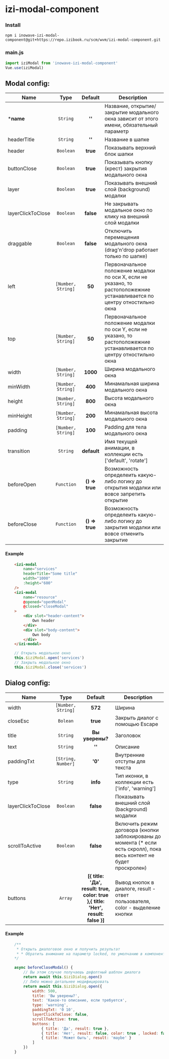 # izi-modal-component

### Install
```
npm i inowave-izi-modal-component@git+https://repo.izibook.ru/scm/wvm/izi-modal-component.git
```
### main.js
```js
import iziModal from 'inowave-izi-modal-component'
Vue.use(iziModal)
```

## Modal config:
| Name 					| Type 							| Default 			| Description 	|
| ---- 					| :--: 							| :-----: 			| ----------- 	|
| ***name** 			| `String` 						| **''** 			| Название, открытие/закрытие модального окна зависит от этого имени, обязательный параметр  |
| headerTitle 			| `String` 						| **''** 			| Название в шапке |
| header 				| `Boolean` 					| **true** 			| Показывать верхний блок шапки |
| buttonClose 			| `Boolean` 					| **true** 			| Показывать кнопку (крест) закрытия модального окна |
| layer	 				| `Boolean` 					| **true** 			| Показывать внешний слой (background) модалки |
| layerClickToClose 	| `Boolean` 					| **false** 		| Не закрывать модальное окно по клику на внешний слой модалки |
| draggable 			| `Boolean`						| **false** 		| Отключить перемещения модального окна (drag'n'drop работает только по шапке) |
| left 					| `[Number, String]` 		| **50** 			| Первоначальное положение модалки по оси X, если не указано, то растоположежние устанавливается по центру отностильно окна  |
| top 					| `[Number, String]` 		| **50** 			| Первоначальное положение модалки по оси Y, если не указано, то растоположежние устанавливается по центру отностильно окна  |
| width 					| `[Number, String]` 		| **1000** 			| Ширина модального окна |
| minWidth 				| `[Number, String]` 		| **400** 			| Минамальная ширина модального окна |
| height 				| `[Number, String]` 		| **800** 			| Высота модального окна |
| minHeight 			| `[Number, String]` 		| **200** 			| Минамальная высота модального окна |
| padding 				| `[Number, String]` 		| **100** 			| Padding для тела модального окна |
| transition 			| `String` 						| **default** 		| Имя текущей анимации, в коллекции есть ['default', 'rotate'] |
| beforeOpen 			| `Function` 					| **() => true** 	| Возможность определеить какую-либо логику до открытия модалки или вовсе запретить открытие |
| beforeClose 			| `Function` 					| **() => true** 	| Возможность определеить какую-либо логику до закрытия модалки или вовсе отменить закрытие |

#### Example
```html
	<izi-modal
		name="services"
		headerTitle="Some title"
		width="1000"
		:height="600"
	/>
	<izi-modal
		name="resource"
		@opened="openModal"
		@closed="closeModal"
	>
		<div slot="header-content">
			Own header
		</div>
		<div slot="body-content">
			Own body
		</div>
	</izi-modal>
```
```javascript
	// Открыть модальное окно
	this.$iziModal.open('services')
	// Закрыть модальное окно
	this.$iziModal.close('services')
```
## Dialog config:
| Name 					| Type 							| Default 			| Description 													|
| ---- 					| :--: 							| :-----: 			| ----------- 													|
| width 					| `[Number, String]` 		| **572** 			| Ширина   														|
| closeEsc 				| `Bolean` 						| **true** 			| Закрыть диалог с помощью Escape   					|
| title 					| `String` 						| **Вы уверены?** | Заголовок  													|
| text 					| `String` 						| **''** 			| Описание 														|
| paddingTxt			| `[String, Number]` 		| **'0'** 			| Внутренние отступы для текста 							|
| type 					| `String` 						| **info** 			| Тип иконки, в коллекции есть ['info', 'warning'] |
| layerClickToClose	| `Boolean` 					| **false** 		| Показывать внешний слой (background) модалки 		|
| scrollToActive		| `Boolean` 					| **false** 		| Включить режим договора (кнопки заблокированы до момента (* если есть скролл), пока весь контент не будет проскролен) |
| buttons 				| `Array` 						| **[{ title: 'Да', result: true, color: true },{ title: 'Нет', result: false }]** 		| Вывод кнопок в диалоге, result - ответ пользователя, color - выделение кнопки |

#### Example
```javascript
	/**
	 * Открыть диалоговое окно и получить результат
	 * * Обратить внимание на параметр locked, по умолчанию в компоненте он установлен как true (блокировать кнопку если scrollToActive = true), но для конкретной кнопки можно отключить этот режим установив locked: false
	*/

	async beforeCloseModal() {
		// Вы этом случае получаешь дефолтный шаблон диалога
		return await this.$iziDialog.open()
		// Либо можно детальнее модифицировать
		return await this.$iziDialog.open({
			width: 500,
			title: 'Вы уверены?',
			text: 'Какое-то описание, если требуется',
			type: 'warning',
			paddingTxt: '0 10',
			layerClickToClose: false,
			scrollToActive: true,
			buttons: [
				{ title: 'Да', result: true },
				{ title: 'Нет', result: false, color: true , locked: false },
				{ title: 'Может быть', result: 'maybe' }
			] 
		})
	}
```